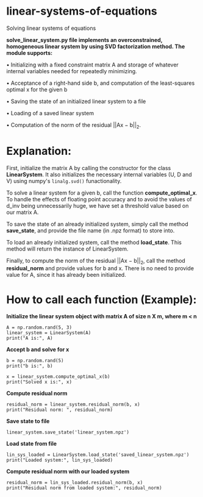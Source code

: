 # linear-systems-of-equations
Solving linear systems of equations

__solve_linear_system.py file implements an overconstrained, homogeneous linear system by using SVD factorization method. The module supports:__        

• Initializing with a fixed constraint matrix A and storage of whatever internal variables needed for repeatedly minimizing.    

• Acceptance of a right-hand side b, and computation of the least-squares optimal x for the given b   

• Saving the state of an initialized linear system to a file   

• Loading of a saved linear system   

• Computation of the norm of the residual ||Ax − b||<sub>2</sub>.    
   
   
# Explanation:   
  
First, initialize the matrix A by calling the constructor for the class **LinearSystem**. It also initializes the necessary internal variables (U, D and V) using numpy's ```linalg.svd()``` funactionality.   

To solve a linear system for a given b, call the function **compute_optimal_x**. To handle the effects of floating point accuracy and to avoid the values of d_inv being unnecessarily huge, we have set a threshold value based on our matrix A.    

To save the state of an already initialized system, simply call the method **save_state**, and provide the file name (in .npz format) to store into.     

To load an already initialized system, call the method **load_state**. This method will return the instance of LinearSystem.   

Finally, to compute the norm of the residual ||Ax − b||<sub>2</sub>, call the method **residual_norm** and provide values for b and x. There is no need to provide value for A, since it has already been initialized.   

     
# How to call each function (Example):      
   
**Initialize the linear system object with matrix A of size n X m, where m < n**      
```
A = np.random.rand(5, 3)   
linear_system = LinearSystem(A)   
print("A is:", A)   
```
   
**Accept b and solve for x**
```
b = np.random.rand(5)     
print("b is:", b)     
  
x = linear_system.compute_optimal_x(b)   
print("Solved x is:", x)      
```
   
**Compute residual norm**   
```
residual_norm = linear_system.residual_norm(b, x)   
print("Residual norm: ", residual_norm)   
```

**Save state to file**
```
linear_system.save_state('linear_system.npz')   
```
   
**Load state from file**   
```
lin_sys_loaded = LinearSystem.load_state('saved_linear_system.npz')     
print("Loaded system:", lin_sys_loaded)     
```
   
**Compute residual norm with our loaded system**
```
residual_norm = lin_sys_loaded.residual_norm(b, x)
print("Residual norm from loaded system:", residual_norm)   
```
